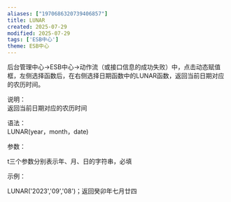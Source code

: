 ```yaml
---
aliases: ["1970686320739406857"]
title: LUNAR
created: 2025-07-29
modified: 2025-07-29
tags: ['ESB中心']
theme: ESB中心
---
```


后台管理中心->ESB中心->动作流（或接口信息的成功失败）中，点击动态赋值框，左侧选择函数后，在右侧选择日期函数中的LUNAR函数，返回当前日期对应的农历时间。

说明：  
返回当前日期对应的农历时间

语法：  
LUNAR(year，month，date)  

参数：

t三个参数分别表示年、月、日的字符串，必填

示例：

LUNAR('2023','09','08')；返回癸卯年七月廿四
